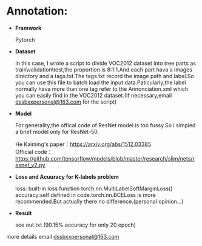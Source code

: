 
# Annotation:

* **Framwork**

  Pytorch

* **Dataset**

  In this case, I wrote a script to divide VOC2012 dataset into tree parts as train\validation\test,the proportion is 8:1:1.And each part hava a images directory and a tags.txt.The tags.txt record the image path and label.So you can use this file to batch load the input data.Paticularly,the label normally hava more than one tag refer to the Annonciation.xml which you can easily find in the VOC2012 dataset.(If necessary,email dssbxxpersonal@163.com for the script) 

* **Model**

  For generality,the offical code of ResNet model is too fussy.So i simpled a brief model only for ResNet-50.

  He Kaiming's paper：https://arxiv.org/abs/1512.03385  
  Official code：https://github.com/tensorflow/models/blob/master/research/slim/nets/resnet_v2.py

* **Loss and Acuuracy for K-labels problem**

  loss: built-in loss function torch.nn.MultiLabelSoftMarginLoss()  
  accuracy:self defined in code.torch.nn.BCELoss is more recommended.But actually there no difference.(personal opinion...)

* **Result**

  see out.txt (90.15% accuracy for only 20 epoch)  

more details email dssbxxpersonal@163.com
